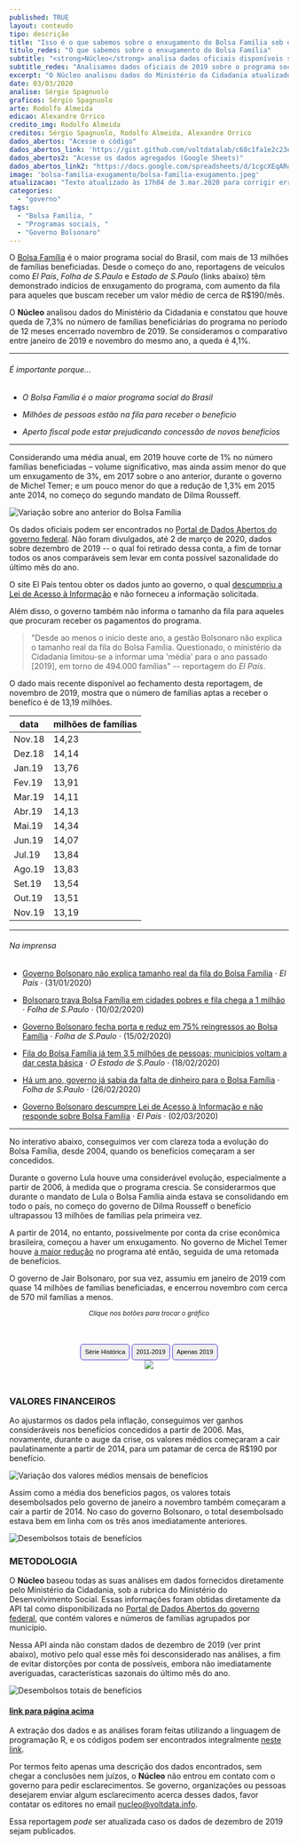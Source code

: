 ```yaml
---
published: TRUE
layout: conteudo
tipo: descrição
title: "Isso é o que sabemos sobre o enxugamento do Bolsa Família sob o governo Bolsonaro"
titulo_redes: "O que sabemos sobre o enxugamento do Bolsa Família"
subtitle: "<strong>Núcleo</strong> analisa dados oficiais disponíveis sobre o Bolsa Família para apurar o que aconteceu com o programa social sob o governo do presidente Jair Bolsonaro em 2019."
subtitle_redes: "Analisamos dados oficiais de 2019 sobre o programa social"
excerpt: "O Núcleo analisou dados do Ministério da Cidadania atualizados até novembro de 2019 e constatou que houve queda no número de beneficiários do programa nesse ano na ordem de 7,3% na comparação com novembro de 2018."
date: 03/03/2020
analise: Sérgio Spagnuolo
graficos: Sérgio Spagnuolo
arte: Rodolfo Almeida
edicao: Alexandre Orrico
credito_img: Rodolfo Almeida
creditos: Sérgio Spagnuolo, Rodolfo Almeida, Alexandre Orrico
dados_abertos: "Acesse o código"
dados_abertos_link: 'https://gist.github.com/voltdatalab/c68c1fa1e2c23e97c9ef1e69f296952a'
dados_abertos2: "Acesse os dados agregados (Google Sheets)"
dados_abertos_link2: "https://docs.google.com/spreadsheets/d/1cgcXEqARoq_cv17DqeKbibSMY84ZzGocm3uA8Iiqi9Y/edit?usp=sharing"
image: 'bolsa-familia-exugamento/bolsa-familia-exugamento.jpeg'
atualizacao: "Texto atualizado às 17h04 de 3.mar.2020 para corrigir erro de digitação no parágrafo imediatamente anterior à tabela: onde se lia 3,19 milhões, agora lê-se 13,19. "
categories:
  - "governo"
tags:
  - "Bolsa Família, "
  - "Programas sociais, "
  - "Governo Bolsonaro"
---
```


O [Bolsa Família](http://www.desenvolvimentosocial.gov.br/servicos/bolsa-familia/) é o maior programa social do Brasil, com mais de 13 milhões de famílias beneficiadas. Desde o começo do ano, reportagens de veículos como *El País*, *Folha de S.Paulo* e *Estado de S.Paulo* (links abaixo) têm demonstrado indícios de enxugamento do programa, com aumento da fila para aqueles que buscam receber um valor médio de cerca de R$190/mês.

O **Núcleo** analisou dados do Ministério da Cidadania e constatou que houve queda de 7,3% no número de famílias beneficiárias do programa no período de 12 meses encerrado novembro de 2019. Se consideramos o comparativo entre janeiro de 2019 e novembro do mesmo ano, a queda é 4,1%.

---

###### É importante porque...

- *O Bolsa Família é o maior programa social do Brasil*

- *Milhões de pessoas estão na fila para receber o benefício*

- *Aperto fiscal pode estar prejudicando concessão de novos benefícios*

---

Considerando uma média anual, em 2019 houve corte de 1% no número famílias beneficiadas – volume significativo, mas ainda assim menor do que um enxugamento de 3%, em 2017 sobre o ano anterior, durante o governo de Michel Temer; e um pouco menor do que a redução de 1,3% em 2015 ante 2014, no começo do segundo mandato de Dilma Rousseff.

![Variação sobre ano anterior do Bolsa Família](../img/bolsa-familia-exugamento/variacao_bolsa_familia.png)

Os dados oficiais podem ser encontrados no [Portal de Dados Abertos do governo federal](http://www.dados.gov.br/dataset/bolsa-familia-misocial). Não foram divulgados, até 2 de março de 2020, dados sobre dezembro de 2019 -- o qual foi retirado dessa conta, a fim de tornar todos os anos comparáveis sem levar em conta possível sazonalidade do último mês do ano.

O site El País tentou obter os dados junto ao governo, o qual [descumpriu a Lei de Acesso à Informação](https://brasil.elpais.com/politica/2020-03-02/governo-bolsonaro-descumpre-lei-de-acesso-a-informacao-e-nao-responde-sobre-bolsa-familia.html) e não forneceu a informação solicitada.

Além disso, o governo também não informa o tamanho da fila para aqueles que procuram receber os pagamentos do programa.

> "Desde ao menos o início deste ano, a gestão Bolsonaro não explica o tamanho real da fila do Bolsa Família. Questionado, o ministério da Cidadania limitou-se a informar uma 'média' para o ano passado [2019], em torno de 494.000 famílias" -- reportagem do *El País*.

O dado mais recente disponível ao fechamento desta reportagem, de novembro de 2019, mostra que o número de famílias aptas a receber o benefíco é de 13,19 milhões.

| data   | milhões de famílias|
|--------|--------------------|
| Nov.18 | 14,23              |
| Dez.18 | 14,14              |
| Jan.19 | 13,76              |
| Fev.19 | 13,91              |
| Mar.19 | 14,11              |
| Abr.19 | 14,13              |
| Mai.19 | 14,34              |
| Jun.19 | 14,07              |
| Jul.19 | 13,84              |
| Ago.19 | 13,83              |
| Set.19 | 13,54              |
| Out.19 | 13,51              |
| Nov.19 | 13,19              |

---

###### Na imprensa

* [Governo Bolsonaro não explica tamanho real da fila do Bolsa Família](https://brasil.elpais.com/brasil/2020-01-31/governo-bolsonaro-nao-explica-tamanho-real-da-fila-do-bolsa-familia.html) &sdot; *El País* &sdot; (31/01/2020)

* [Bolsonaro trava Bolsa Família em cidades pobres e fila chega a 1 milhão](https://www1.folha.uol.com.br/mercado/2020/02/bolsonaro-trava-bolsa-familia-em-cidades-pobres-e-fila-chega-a-1-milhao.shtml?origin=folha) &sdot; *Folha de S.Paulo* &sdot; (10/02/2020)

* [Governo Bolsonaro fecha porta e reduz em 75% reingressos ao Bolsa Família](https://www1.folha.uol.com.br/mercado/2020/02/governo-bolsonaro-fecha-porta-e-reduz-em-75-reingressos-ao-bolsa-familia.shtml) &sdot; *Folha de S.Paulo* &sdot; (15/02/2020)

* [Fila do Bolsa Família já tem 3,5 milhões de pessoas; municípios voltam a dar cesta básica](https://politica.estadao.com.br/noticias/geral,fila-do-bolsa-familia-ja-tem-3-5-milhoes-de-pessoas-municipios-voltam-a-dar-cesta-basica,70003201822) &sdot; *O Estado de S.Paulo* &sdot; (18/02/2020)

* [Há um ano, governo já sabia da falta de dinheiro para o Bolsa Família](https://www.poder360.com.br/midia/brasil-ve-midia-digital-crescer-e-331-veiculos-jornalisticos-serem-extintos/) &sdot; *Folha de S.Paulo* &sdot; (26/02/2020)

* [Governo Bolsonaro descumpre Lei de Acesso à Informação e não responde sobre Bolsa Família](https://brasil.elpais.com/politica/2020-03-02/governo-bolsonaro-descumpre-lei-de-acesso-a-informacao-e-nao-responde-sobre-bolsa-familia.html) &sdot; *El País* &sdot; (02/03/2020)


---

No interativo abaixo, conseguimos ver com clareza toda a evolução do Bolsa Família, desde 2004, quando os benefícios começaram a ser concedidos.

Durante o governo Lula houve uma considerável evolução, especialmente a partir de 2006, à medida que o programa crescia. Se considerarmos que durante o mandato de Lula o Bolsa Família ainda estava se consolidando em todo o país, no começo do governo de Dilma Rousseff o benefício ultrapassou 13 milhões de famílias pela primeira vez.

A partir de 2014, no entanto, possivelmente por conta da crise econômica brasileira, começou a haver um enxugamento. No governo de Michel Temer houve [a maior redução](https://noticias.uol.com.br/cotidiano/ultimas-noticias/2017/08/11/bolsa-familia-reduz-543-mil-beneficios-em-1-mes-programa-tem-maior-corte-da-historia.htm) no programa até então, seguida de uma retomada de benefícios.

O governo de Jair Bolsonaro, por sua vez, assumiu em janeiro de 2019 com quase 14 milhões de famílias beneficiadas, e encerrou novembro com cerca de 570 mil famílias a menos.


<p style="text-align:center"><i class="far fa-hand-pointer"></i> <small><em>Clique nos botões para trocar o gráfico</em></small></p>

<div id="content">
<div id="thumb_img" class="cf">
  <button class="active botao" onclick="changeimg('https://live.staticflickr.com/65535/49609800902_93b7b989f5_b.jpg',this);">Série Histórica
  </button>
  <button class="botao" onclick="changeimg('https://live.staticflickr.com/65535/49609028468_516f11c84d_b.jpg',this);">2011-2019
  </button>
  <button class="botao" onclick="changeimg('https://live.staticflickr.com/65535/49609544586_b4f941da92_b.jpg',this);">Apenas 2019
</button>
</div>
  <div id="featured_img">
    <img id="img" src="https://live.staticflickr.com/65535/49609800902_93b7b989f5_b.jpg">
  </div>
</div>

### VALORES FINANCEIROS

Ao ajustarmos os dados pela inflação, conseguimos ver ganhos consideráveis nos benefícios concedidos a partir de 2006. Mas, novamente, durante o auge da crise, os valores médios começaram a cair paulatinamente a partir de 2014, para um patamar de cerca de R$190 por benefício.

![Variação dos valores médios mensais de benefícios](../img/bolsa-familia-exugamento/valores_medios_anuais.png)

Assim como a média dos benefícios pagos, os valores totais desembolsados pelo governo de janeiro a novembro também começaram a cair a partir de 2014. No caso do governo Bolsonaro, o total desembolsado estava bem em linha com os três anos imediatamente anteriores.

![Desembolsos totais de benefícios](../img/bolsa-familia-exugamento/desembolsos_bf_anual.png)


### METODOLOGIA

O **Núcleo** baseou todas as suas análises em dados fornecidos diretamente pelo Ministério da Cidadania, sob a rubrica do Ministério do Desenvolvimento Social. Essas informações foram obtidas diretamente da API tal como disponibilizada no [Portal de Dados Abertos do governo federal](http://www.dados.gov.br/dataset/bolsa-familia-misocial), que contém valores e números de famílias agrupados por município.

Nessa API ainda não constam dados de dezembro de 2019 (ver print abaixo), motivo pelo qual esse mês foi desconsiderado nas análises, a fim de evitar distorções por conta de possíveis, embora não imediatamente averiguadas, características sazonais do último mês do ano.

![Desembolsos totais de benefícios](../img/bolsa-familia-exugamento/print_mds.png)

#### [link para página acima](http://bit.ly/2uL1KXh)

A extração dos dados e as análises foram feitas utilizando a linguagem de programação R, e os códigos podem ser encontrados integralmente [neste link](https://gist.github.com/voltdatalab/c68c1fa1e2c23e97c9ef1e69f296952a).

Por termos feito apenas uma descrição dos dados encontrados, sem chegar a conclusões nem juízos, o **Núcleo** não entrou em contato com o governo para pedir esclarecimentos. Se governo, organizações ou pessoas desejarem enviar algum esclarecimento acerca desses dados, favor contatar os editores no email [nucleo@voltdata.info](mailto:nucleo@voltdata.info).

Essa reportagem *pode* ser atualizada caso os dados de dezembro de 2019 sejam publicados.


<style>
.botao {
  border-radius: 5px;
  background-color: #eeeeee;
  padding: 5px 7px;
  font-size: 0.8em;
  line-height: 1.5em;
  border: 1px solid #4b31dd
}

.botao:hover {
  background-color: #4b31dd;
  color: #fff;
}

.cf:before, .cf:after {
	 content: "";
	 display: table;
}
 .cf:after {
	 clear: both;
}
 .cf {
	 zoom: 1;
}
 #content {
	 max-width: 650px;
	 margin: 3rem auto;
	 text-align: center;
}
 #featured_img img, #thumb_img img {
	 max-width: 100%;
}
 #thumb_img {
	 margin-top: 2%;
}
 #thumb_img img {
	 float: left;
	 max-width: 32%;
	 width: 32%;
	 cursor: pointer;
	 margin-right: 2%;
	 border: 2px solid #eee;
	 box-sizing: border-box;
}
 #thumb_img img.active {
	 border: 2px solid #cac6b8;
}
 #thumb_img img:last-child {
	 margin-right: 0;
}

</style>

<script>
function changeimg(url,e) {
  document.getElementById("img").src = url;
  let nodes = document.getElementById("thumb_img");
  let img_child = nodes.children;
  for (i = 0; i < img_child.length; i++) {
    img_child[i].classList.remove('active')
  }
  e.classList.add('active');

}
</script>
